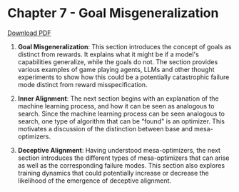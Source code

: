 # Chapter 7 - Goal Misgeneralization

<a href="../../pdfs/chapter_7.pdf" class="pdf-button" download>Download PDF</a>

1. **Goal Misgeneralization**: This section introduces the concept of goals as distinct from rewards. It explains what it might be if a model's capabilities generalize, while the goals do not. The section provides various examples of game playing agents, LLMs and other thought experiments to show how this could be a potentially catastrophic failure mode distinct from reward misspecification.

2. **Inner Alignment**: The next section begins with an explanation of the machine learning process, and how it can be seen as analogous to search. Since the machine learning process can be seen analogous to search, one type of algorithm that can be “found" is an optimizer. This motivates a discussion of the distinction between base and mesa-optimizers.

3. **Deceptive Alignment**: Having understood mesa-optimizers, the next section introduces the different types of mesa-optimizers that can arise as well as the corresponding failure modes. This section also explores training dynamics that could potentially increase or decrease the likelihood of the emergence of deceptive alignment.
